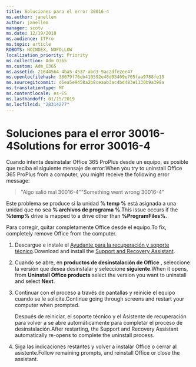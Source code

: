 ```yaml
---
title: Soluciones para el error 30016-4
ms.author: janellem
author: janellem
manager: scotv
ms.date: 12/19/2018
ms.audience: ITPro
ms.topic: article
ROBOTS: NOINDEX, NOFOLLOW
localization_priority: Priority
ms.collection: Adm_O365
ms.custom: Adm_O365
ms.assetid: 21644564-4ba5-4537-abd3-9ac2dfe2ee47
ms.openlocfilehash: 38079f76eb410592e48d93409e705faa9788fe19
ms.sourcegitcommit: d6ea5e9458a2b8ceaab3ac4bd483e1130b9a398a
ms.translationtype: MT
ms.contentlocale: es-ES
ms.lasthandoff: 01/15/2019
ms.locfileid: "28314277"
---
```

# <a name="solutions-for-error-30016-4"></a><span data-ttu-id="6df60-102">Soluciones para el error 30016-4</span><span class="sxs-lookup"><span data-stu-id="6df60-102">Solutions for error 30016-4</span></span>

<span data-ttu-id="6df60-103">Cuando intenta desinstalar Office 365 ProPlus desde un equipo, es posible que reciba el siguiente mensaje de error:</span><span class="sxs-lookup"><span data-stu-id="6df60-103">When you try to uninstall Office 365 ProPlus from a computer, you might receive the following error message:</span></span>
  
> <span data-ttu-id="6df60-104">"Algo salió mal 30016-4"</span><span class="sxs-lookup"><span data-stu-id="6df60-104">"Something went wrong 30016-4"</span></span>
    
<span data-ttu-id="6df60-105">Este problema se produce si la unidad **% temp %** está asignada a una unidad que no sea **% archivos de programa %**.</span><span class="sxs-lookup"><span data-stu-id="6df60-105">This issue occurs if the **%temp%** drive is mapped to a drive other than **%ProgramFiles%**.</span></span> 
  
<span data-ttu-id="6df60-106">Para corregir, quitar completamente Office desde el equipo.</span><span class="sxs-lookup"><span data-stu-id="6df60-106">To fix, completely remove Office from the computer.</span></span>
  
1. <span data-ttu-id="6df60-107">Descargue e instale el [Ayudante para la recuperación y soporte técnico](https://aka.ms/SARA-OfficeUninstall-Alchemy).</span><span class="sxs-lookup"><span data-stu-id="6df60-107">Download and install the [Support and Recovery Assistant](https://aka.ms/SARA-OfficeUninstall-Alchemy).</span></span>
    
2. <span data-ttu-id="6df60-108">Cuando se abre, en **productos de desinstalación de Office** , seleccione la versión que desea desinstalar y seleccione **siguiente**.</span><span class="sxs-lookup"><span data-stu-id="6df60-108">When it opens, from **Uninstall Office products** select the version you want to uninstall and select **Next**.</span></span> 
    
3. <span data-ttu-id="6df60-109">Continuar con el proceso a través de pantallas y reinicie el equipo cuando se le solicite.</span><span class="sxs-lookup"><span data-stu-id="6df60-109">Continue going through screens and restart your computer when prompted.</span></span>
    
    <span data-ttu-id="6df60-110">Después de reiniciar, el soporte técnico y el Asistente de recuperación para volver a se abre automáticamente para completar el proceso de desinstalación.</span><span class="sxs-lookup"><span data-stu-id="6df60-110">After restarting, the Support and Recovery Assistant automatically re-opens to complete the uninstall process.</span></span>
    
4. <span data-ttu-id="6df60-111">Siga las indicaciones restantes y volver a instalar Office o cerrar al asistente.</span><span class="sxs-lookup"><span data-stu-id="6df60-111">Follow remaining prompts, and reinstall Office or close the assistant.</span></span>
    

